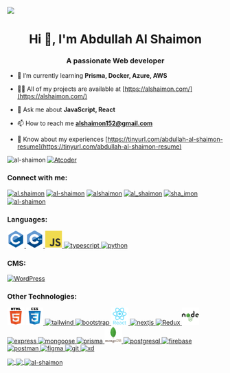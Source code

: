 ![](https://media.licdn.com/dms/image/D5616AQFsGlrzjx5TkA/profile-displaybackgroundimage-shrink_350_1400/0/1670438568714?e=1686787200&v=beta&t=LODOG6xz6F-lDw2ywp7zDIL0TcdyhyZ2z9IRvTL03MA)
<h1 align="center">Hi 👋, I'm Abdullah Al Shaimon</h1>
<h3 align="center">A passionate Web developer</h3>

<!---
<p align="left"> <a href="https://twitter.com/al_shaimon" target="blank"><img src="https://img.shields.io/twitter/follow/al_shaimon?logo=twitter&style=for-the-badge" alt="al_shaimon" /></a> </p>
-->

- 🌱 I’m currently learning **Prisma, Docker, Azure, AWS**

- 👨‍💻 All of my projects are available at [https://alshaimon.com/](https://alshaimon.com/)

- 💬 Ask me about **JavaScript, React**

- 📫 How to reach me **alshaimon152@gmail.com**

- 📄 Know about my experiences [https://tinyurl.com/abdullah-al-shaimon-resume](https://tinyurl.com/abdullah-al-shaimon-resume)

<p align="left"> <img src="https://komarev.com/ghpvc/?username=al-shaimon&label=Profile%20views&color=0e75b6&style=flat" alt="al-shaimon" /> 
<!--
    <a href="https://codeforces.com/profile/al-shaimon">
    <img alt="Codeforces" src="https://cp-logo.vercel.app/codeforces/al-shaimon"/>
</a>
    -->
<a href="https://atcoder.jp/users/al_shaimon">
    <img alt="Atcoder" src="https://cp-logo.vercel.app/atcoder/al_shaimon"/>
</a>
</p>

<h3 align="left">Connect with me:</h3>
<p align="left">
<a href="https://fb.com/al.shaimon" target="blank"><img align="center" src="https://raw.githubusercontent.com/rahuldkjain/github-profile-readme-generator/master/src/images/icons/Social/facebook.svg" alt="al.shaimon" height="30" width="40" /></a>
<a href="https://linkedin.com/in/al-shaimon" target="blank"><img align="center" src="https://raw.githubusercontent.com/rahuldkjain/github-profile-readme-generator/master/src/images/icons/Social/linked-in-alt.svg" alt="al-shaimon" height="30" width="40" /></a>
<a href="https://instagram.com/alshaimon" target="blank"><img align="center" src="https://raw.githubusercontent.com/rahuldkjain/github-profile-readme-generator/master/src/images/icons/Social/instagram.svg" alt="alshaimon" height="30" width="40" /></a>
<a href="https://twitter.com/al_shaimon" target="blank"><img align="center" src="https://raw.githubusercontent.com/rahuldkjain/github-profile-readme-generator/master/src/images/icons/Social/twitter.svg" alt="al_shaimon" height="30" width="40" /></a>
<a href="https://www.hackerrank.com/c231139_shaimon" target="blank"><img align="center" src="https://raw.githubusercontent.com/rahuldkjain/github-profile-readme-generator/master/src/images/icons/Social/hackerrank.svg" alt="sha_imon" height="30" width="40" /></a>
<a href="https://codeforces.com/profile/al-shaimon" target="blank"><img align="center" src="https://raw.githubusercontent.com/rahuldkjain/github-profile-readme-generator/master/src/images/icons/Social/codeforces.svg" alt="al-shaimon" height="30" width="40" /></a>
</p>

<h3 align="left">Languages:</h3>
<p align="left"> 
<a href="https://www.cprogramming.com/" target="_blank" rel="noreferrer"> <img src="https://raw.githubusercontent.com/devicons/devicon/master/icons/c/c-original.svg" alt="c" width="40" height="40"/> </a> 
<a href="https://www.w3schools.com/cpp/" target="_blank" rel="noreferrer"> <img src="https://raw.githubusercontent.com/devicons/devicon/master/icons/cplusplus/cplusplus-original.svg" alt="cplusplus" width="40" height="40"/> </a> 
<a href="https://developer.mozilla.org/en-US/docs/Web/JavaScript" target="_blank" rel="noreferrer"> <img src="https://raw.githubusercontent.com/devicons/devicon/master/icons/javascript/javascript-original.svg" alt="javascript" width="40" height="40"/> </a>
<a href="https://www.typescriptlang.org/docs/handbook/typescript-in-5-minutes.html" target="_blank" rel="noreferrer"> <img src="https://cdn.worldvectorlogo.com/logos/typescript.svg" alt="typescript" width="40" height="40"/> </a>
<a href="https://www.w3schools.com/python/" target="_blank" rel="noreferrer"> <img src="https://s3.dualstack.us-east-2.amazonaws.com/pythondotorg-assets/media/community/logos/python-logo-only.png" alt="python" width="40" height="40"/> </a>


<h3 align="left">CMS: </h3>
<p align="left">
<a href="https://wordpress.org/download/" target="_blank" rel="noreferrer"> <img src="https://upload.wikimedia.org/wikipedia/commons/thumb/9/98/WordPress_blue_logo.svg/768px-WordPress_blue_logo.svg.png" alt="WordPress" width="40" height="40"/></a> 

<h3 align="left">Other Technologies: </h3>
<p align="left"> 
<a href="https://www.w3.org/html/" target="_blank" rel="noreferrer"> <img src="https://raw.githubusercontent.com/devicons/devicon/master/icons/html5/html5-original-wordmark.svg" alt="html5" width="40" height="40"/></a> 
<a href="https://www.w3schools.com/css/" target="_blank" rel="noreferrer"> <img src="https://raw.githubusercontent.com/devicons/devicon/master/icons/css3/css3-original-wordmark.svg" alt="css3" width="40" height="40"/> </a> 
<a href="https://tailwindcss.com/" target="_blank" rel="noreferrer"> <img src="https://www.vectorlogo.zone/logos/tailwindcss/tailwindcss-icon.svg" alt="tailwind" width="40" height="40"/> </a> 
<a href="https://getbootstrap.com" target="_blank" rel="noreferrer"> <img src="https://cdn.jsdelivr.net/gh/devicons/devicon@latest/icons/bootstrap/bootstrap-original.svg" alt="bootstrap" width="40" height="40"/> </a> 
<a href="https://reactjs.org/" target="_blank" rel="noreferrer"> <img src="https://raw.githubusercontent.com/devicons/devicon/master/icons/react/react-original-wordmark.svg" alt="react" width="40" height="40"/> </a> 
<a href="https://nextjs.org/" target="_blank" rel="noreferrer"> <img src="https://cdn.jsdelivr.net/gh/devicons/devicon@latest/icons/nextjs/nextjs-original.svg" alt="nextjs" width="40" height="40"/> </a> 
<a href="https://redux.js.org/" target="_blank" rel="noreferrer"> <img src="https://redux.js.org/img/redux.svg" alt="Redux" width="40" height="40"/> </a> 
<a href="https://nodejs.org" target="_blank" rel="noreferrer"> <img src="https://raw.githubusercontent.com/devicons/devicon/master/icons/nodejs/nodejs-original-wordmark.svg" alt="nodejs" width="40" height="40"/> </a> 
<a href="https://expressjs.com" target="_blank" rel="noreferrer"> <img src="https://adware-technologies.s3.amazonaws.com/uploads/technology/thumbnail/20/express-js.png" alt="express" width="40" height="40"/> </a> 
<a href="https://mongoosejs.com" target="_blank" rel="noreferrer"> <img src="https://cdn.jsdelivr.net/gh/devicons/devicon@latest/icons/mongoose/mongoose-original-wordmark.svg" alt="mongoose" width="40" height="40"/> </a> 
<a href="https://prisma.io" target="_blank" rel="noreferrer"> <img src="https://cdn.jsdelivr.net/gh/devicons/devicon@latest/icons/prisma/prisma-original.svg" alt="prisma" width="40" height="40"/> </a> 
<a href="https://www.mongodb.com" target="_blank" rel="noreferrer"> <img src="https://raw.githubusercontent.com/devicons/devicon/master/icons/mongodb/mongodb-original-wordmark.svg" alt="mongodb" width="40" height="40"/> </a> 
<a href="https://www.postgresql.org" target="_blank" rel="noreferrer"> <img src="https://cdn.jsdelivr.net/gh/devicons/devicon@latest/icons/postgresql/postgresql-original.svg" alt="postgresql" width="40" height="40"/> </a> 
<a href="https://firebase.google.com" target="_blank" rel="noreferrer"> <img src="https://www.vectorlogo.zone/logos/firebase/firebase-icon.svg" alt="firebase" width="40" height="40"/> </a>  
<a href="https://www.postman.com" target="_blank" rel="noreferrer"> <img src="https://cdn.jsdelivr.net/gh/devicons/devicon@latest/icons/postman/postman-original.svg" alt="postman" width="40" height="40"/> </a> 
<a href="https://www.figma.com" target="_blank" rel="noreferrer"> <img src="https://www.vectorlogo.zone/logos/figma/figma-icon.svg" alt="figma" width="40" height="40"/> </a> 
<a href="https://git-scm.com" target="_blank" rel="noreferrer"> <img src="https://www.vectorlogo.zone/logos/git-scm/git-scm-icon.svg" alt="git" width="40" height="40"/> </a>
<a href="https://www.adobe.com/products/xd.html" target="_blank" rel="noreferrer"> <img src="https://seeklogo.com/images/A/adobe-xd-logo-64364E3A24-seeklogo.com.png" alt="xd" width="40" height="40"/> </a> </p>

<a href="https://github.com/al-shaimon">
  <img height=200 align="center" src="https://github-readme-stats.vercel.app/api?username=al-shaimon&theme=radical" />
</a>
<a href="https://github.com/al-shaimon">
  <img height=200 align="center" src="https://github-readme-stats.vercel.app/api/top-langs?username=al-shaimon&layout=compact&langs_count=8&card_width=320&theme=radical" />
</a>
<!-- <a href="https://github.com/al-shaimon">
    <img height=200 align="center" src="https://github-readme-streak-stats.herokuapp.com/?user=al-shaimon&card_width=782&theme=radical" alt="al-shaimon" />
</a> -->
<a href="https://github.com/al-shaimon">
    <img height=200 align="center" src="https://github-readme-streak-stats-salesp07.vercel.app?user=al-shaimon&card_width=782&hide_border=true&theme=radical" alt="al-shaimon" />
</a>
